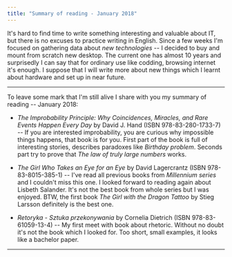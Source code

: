 ```yaml
---
title: "Summary of reading - January 2018"
---
```


It's hard to find time to write something interesting and valuable about IT, but there is no
excuses to practice writing in English. Since a few weeks I'm focused on gathering data about
_new technologies_ -- I decided to buy and mount from scratch new desktop. The current one has
almost 10 years and surprisedly I can say that for ordinary use like codding, browsing internet
it's enough. I suppose that I will write more about new things which I learnt about hardware and set up
in near future.

---

To leave some mark that I'm still alive I share with you my summary of reading -- January 2018:
* _The Improbability Principle: Why Coincidences, Miracles, and Rare Events Happen Every Day_ by David J. Hand (ISBN 978-83-280-1733-7) --
If you are interested improbability, you are curious why impossible things happens, that book is for you. First part of the book is full
of interesting stories, describes paradoxes like _Birthday problem_. Seconds part try to prove that _The law of truly large numbers_ works.

* _The Girl Who Takes an Eye for an Eye_ by David Lagercrantz (ISBN 978-83-8015-385-1) -- I've read all previous books from _Millennium series_ and
I couldn't miss this one. I looked forward to reading again about Lisbeth Salander. It's not the best book from whole series but I was enjoyed. BTW,
the first book _The Girl with the Dragon Tattoo_ by Stieg Larsson definitely is the best one.

* _Retoryka - Sztuka przekonywania_ by Cornelia Dietrich (ISBN 978-83-61059-13-4) -- My first meet with book about rhetoric. Without no doubt
it's not the book which I looked for. Too short, small examples, it looks like a bachelor paper.

---
